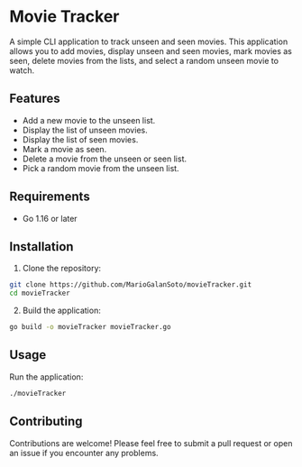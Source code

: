 # Movie Tracker

A simple CLI application to track unseen and seen movies. This application allows you to add movies, display unseen and seen movies, mark movies as seen, delete movies from the lists, and select a random unseen movie to watch.

## Features

- Add a new movie to the unseen list.
- Display the list of unseen movies.
- Display the list of seen movies.
- Mark a movie as seen.
- Delete a movie from the unseen or seen list.
- Pick a random movie from the unseen list.

## Requirements

- Go 1.16 or later

## Installation

1. Clone the repository:

```bash
git clone https://github.com/MarioGalanSoto/movieTracker.git
cd movieTracker
```

2. Build the application:

```bash
go build -o movieTracker movieTracker.go
```
## Usage

Run the application:

```bash
./movieTracker
```
## Contributing

Contributions are welcome! Please feel free to submit a pull request or open an issue if you encounter any problems.



